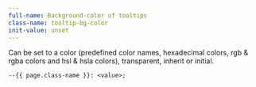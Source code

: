 ```yaml
---
full-name: Background-color of tooltips
class-name: tooltip-bg-color
init-value: unset
---
```

Can be set to a color (predefined color names, hexadecimal colors, rgb & rgba colors and hsl & hsla colors), transparent, inherit or initial.
```
--{{ page.class-name }}: <value>;
```